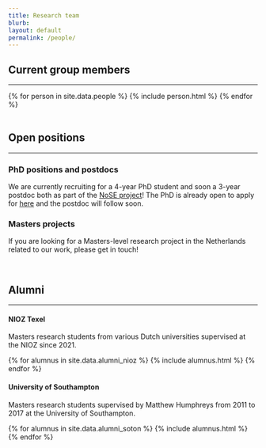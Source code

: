 ```yaml
---
title: Research team
blurb: 
layout: default
permalink: /people/
---
```


## Current group members

<hr />

<div class="container-fluid">
  {% for person in site.data.people %}
    {% include person.html %}
  {% endfor %}
</div>

<br />

## Open positions

<hr />

### PhD positions and postdocs

We are currently recruiting for a 4-year PhD student and soon a 3-year postdoc both as part of the [NoSE project](https://www.nioz.nl/en/news/how-coastal-seas-help-the-ocean-in-absorbing-carbon-dioxide-from-the-atmosphere)!  The PhD is already open to apply for [here](https://workingat.nioz.nl/o/phd-position-dissolved-co2-and-nutrient-cycling-across-the-north-seaatlantic-ocean-frontier-nose-project) and the postdoc will follow soon.

### Masters projects

If you are looking for a Masters-level research project in the Netherlands related to our work, please get in touch!

<br />

## Alumni

<hr />

#### NIOZ Texel

Masters research students from various Dutch universities supervised at the NIOZ since 2021.

<div class="row">
  {% for alumnus in site.data.alumni_nioz %}
    {% include alumnus.html %}
  {% endfor %}
</div>

#### University of Southampton

Masters research students supervised by Matthew Humphreys from 2011 to 2017 at the University of Southampton.

<div class="row">
  {% for alumnus in site.data.alumni_soton %}
    {% include alumnus.html %}
  {% endfor %}
</div>
